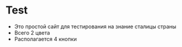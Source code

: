 # Test
- Это простой сайт для тестирования на знание сталицы страны
- Всего 2 цвета
- Располагается 4 кнопки
